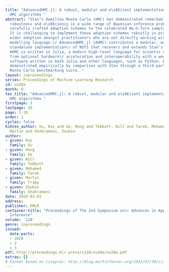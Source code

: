 ```yaml
---
title: "AdvancedHMC.jl: A robust, modular and e\x0Ecient implementation of advanced
  HMC algorithms "
abstract: "Stan’s Hamilton Monte Carlo (HMC) has demonstrated remarkable sampling
  robustness and e\x0Eciency in a wide range of Bayesian inference problems through
  carefully crafted adaption schemes to the celebrated No-U-Turn sampler (NUTS) algorithm.
  It is challenging to implement these adaption schemes robustly in practice, hindering
  wider adoption amongst practitioners who are not directly working with the Stan
  modelling language.\r AdvancedHMC.jl (AHMC) contributes a modular, well-tested,
  standalone implementation\r of NUTS that recovers and extends Stan’s NUTS algorithm.
  AHMC is written in Julia, a modern high-level language for scientic computing, benefoting
  from optional hardware\r acceleration and interoperability with a wealth of existing
  software written in both Julia and other languages, such as Python. E\x0Ecacy is
  demonstrated empirically by comparison with Stan through a third-party Markov chain
  Monte Carlo benchmarking suite. "
layout: inproceedings
series: Proceedings of Machine Learning Research
id: xu20a
month: 0
tex_title: "AdvancedHMC.jl: A robust, modular and e\x0Ecient implementation of advanced
  HMC algorithms "
firstpage: 1
lastpage: 10
page: 1-10
order: 1
cycles: false
bibtex_author: Xu, Kai and Ge, Hong and Tebbutt, Will and Tarek, Mohamed and Trapp,
  Martin and Ghahramani, Zoubin
author:
- given: Kai
  family: Xu
- given: Hong
  family: Ge
- given: Will
  family: Tebbutt
- given: Mohamed
  family: Tarek
- given: Martin
  family: Trapp
- given: Zoubin
  family: Ghahramani
date: 2020-02-03
address: 
publisher: PMLR
container-title: "Proceedings of The 2nd Symposium on\r Advances in Approximate Bayesian
  Inference"
volume: '118'
genre: inproceedings
issued:
  date-parts:
  - 2020
  - 2
  - 3
pdf: http://proceedings.mlr.press/v118/xu20a/xu20a.pdf
extras: []
# Format based on citeproc: http://blog.martinfenner.org/2013/07/30/citeproc-yaml-for-bibliographies/
---
```

